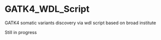 # GATK4_WDL_Script
GATK4 somatic variants discovery via wdl script based on broad institute

Still in progress

